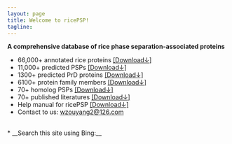 ```yaml
---
layout: page
title: Welcome to ricePSP!
tagline: 
---
```


<head>
<meta name="referrer" content="origin">
<meta name="360-site-verification" content="a001bbd21eece523e61ae2e25da2ac1f" />
</head>

__A comprehensive database of rice phase separation-associated proteins__

* 66,000+ annotated rice proteins [[Download↓]](https://ricepsp.github.io/allProteins.table.txt)  
* 11,000+ predicted PSPs [[Download↓]](https://ricepsp.github.io/PredPSPs.table.txt) 
* 1300+ predicted PrD proteins [[Download↓]](https://ricepsp.github.io/PrD_Pro.txt)
* 6100+ protein family members [[Download↓]](https://ricepsp.github.io/famPSPs.table.txt) 
* 70+ homolog PSPs [[Download↓]](https://ricepsp.github.io/homoPSPs.table.txt)  
* 70+ published literatures [[Download↓]](https://ricepsp.github.io/reference.table.txt)   
* Help manual for ricePSP [[Download↓]](https://ricepsp.github.io/Help_manual.pdf)  
* Contact to us:  wzouyang2@126.com


<br>
* __Search this site using Bing:__
<div id="customSearch">
<script type="text/javascript" 
    id="bcs_js_snippet"
    src="https://ui.customsearch.ai/api/ux/rendering-js?customConfig=0f6eb78d-01ff-4f89-853a-b0cb64bcfa27&market=zh-CN&version=latest&q=">
</script>
</div>
  
<br>

<script type="text/javascript" src="//rf.revolvermaps.com/0/0/7.js?i=5caqzzljnb7&amp;m=0&amp;c=ff0000&amp;cr1=ffffff&amp;sx=0" async="async"></script>
